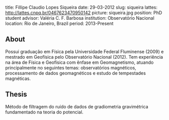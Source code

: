 title: Fillipe Claudio Lopes Siqueira
date: 29-03-2012
slug: siqueira
lattes: http://lattes.cnpq.br/0467623470950142
picture: siqueira.jpg
position: PhD student
advisor: Valéria C. F. Barbosa
institution: Observatório Nacional
location: Rio de Janeiro, Brazil
period: 2013-Present

## About

Possui graduação em Física pela Universidade Federal Fluminense (2009) e
mestrado em Geofísica pelo Observatório Nacional (2012). Tem experiência na
área de Física e Geofísica com ênfase em Geomagnetismo, atuando principalmente
no seguintes temas: observatórios magnéticos, processamento de dados
geomagnéticos e estudo de tempestades magnéticas.

## Thesis

Método de filtragem do ruído de dados de gradiometria gravimétrica fundamentado
na teoria do potencial.
